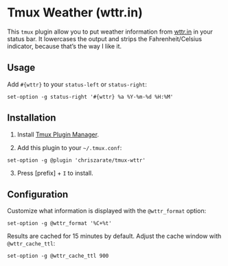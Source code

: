 # Tmux Weather (wttr.in)

This `tmux` plugin allow you to put weather information from [wttr.in][wttr] in
your status bar. It lowercases the output and strips the Fahrenheit/Celsius
indicator, because that’s the way I like it.


## Usage

Add `#{wttr}` to your `status-left` or `status-right`:

```
set-option -g status-right '#{wttr} %a %Y-%m-%d %H:%M'
```


## Installation

1. Install [Tmux Plugin Manager][tpm].

2. Add this plugin to your `~/.tmux.conf`:

```
set-option -g @plugin 'chriszarate/tmux-wttr'
```

3. Press [prefix] + `I` to install.


## Configuration

Customize what information is displayed with the `@wttr_format` option:

```
set-option -g @wttr_format '%C+%t'
```

Results are cached for 15 minutes by default. Adjust the cache window with
`@wttr_cache_ttl`:

```
set-option -g @wttr_cache_ttl 900
```

[wttr]: https://wttr.in
[tpm]: https://github.com/tmux-plugins/tpm
